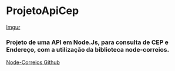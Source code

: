 # ProjetoApiCep

[Imgur](https://imgur.com/RuMirSU)

### Projeto de uma API em Node.Js, para consulta de CEP e Endereço, com a utilização da biblioteca node-correios.

[Node-Correios Github](https://github.com/vitorleal/node-correios)

